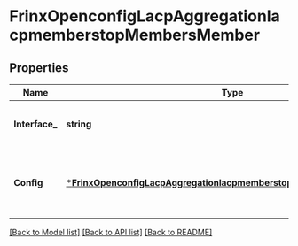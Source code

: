 # FrinxOpenconfigLacpAggregationlacpmemberstopMembersMember

## Properties
Name | Type | Description | Notes
------------ | ------------- | ------------- | -------------
**Interface_** | **string** | Optional[Reference to aggregate member interface] REF:Optional.empty | [optional] [default to null]
**Config** | [***FrinxOpenconfigLacpAggregationlacpmemberstopMembersMemberConfig**](frinx.openconfig.lacp.aggregationlacpmemberstop.members.member.Config.md) | Optional[Indiviudal configuration of mode and period type per member interface] REF:Optional.empty | [optional] [default to null]

[[Back to Model list]](../README.md#documentation-for-models) [[Back to API list]](../README.md#documentation-for-api-endpoints) [[Back to README]](../README.md)



